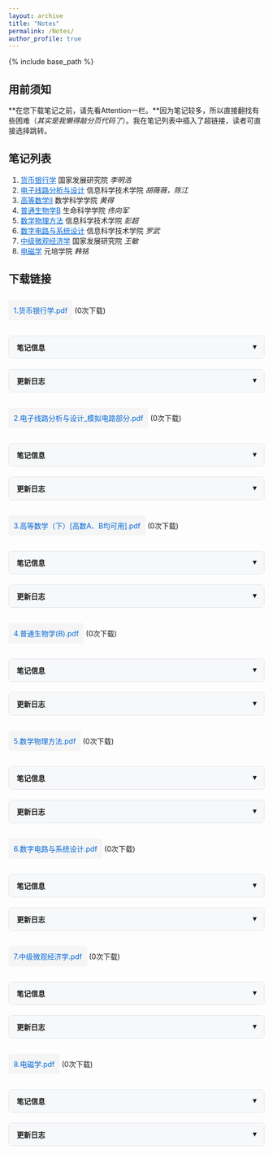 ```yaml
---
layout: archive
title: "Notes"
permalink: /Notes/
author_profile: true
---
```


{% include base_path %}

<style>
  /* 折叠面板样式 */
  .accordion {
    border: 1px solid #e1e4e8;
    border-radius: 6px;
    margin: 20px 0;
  }
  .accordion-header {
    padding: 12px 15px;
    background: #f6f8fa;
    cursor: pointer;
    display: flex;
    justify-content: space-between;
    font-weight: 600;
  }
  .accordion-content {
    padding: 15px;
    display: none;
  }
  .accordion.active .accordion-content {
    display: block;
  }
  
  /* 下载链接样式 */
  .download-link {
    display: inline-block;
    padding: 10px;
    background: #f5f5f5;
    border-radius: 4px;
    color: #0366d6;
    text-decoration: none;
    margin: 10px 0;
  }
  
  /* 更新日志时间轴样式 */
  .timeline {
    position: relative;
    padding-left: 30px;
  }
  .timeline:before {
    content: '';
    position: absolute;
    left: 10px;
    top: 0;
    bottom: 0;
    width: 2px;
    background: #e1e4e8;
  }
  .timeline-entry {
    position: relative;
    margin-bottom: 20px;
    padding-bottom: 10px;
    border-bottom: 1px solid #f0f0f0;
  }
  .timeline-entry:last-child {
    border-bottom: none;
    margin-bottom: 0;
  }
  .timeline-date {
    position: absolute;
    left: -30px;
    width: 22px;
    height: 22px;
    border-radius: 50%;
    background: #0366d6;
    color: white;
    text-align: center;
    line-height: 22px;
    font-size: 12px;
  }
  .timeline-content {
    margin-left: 15px;
  }
  .timeline-title {
    font-weight: 600;
    margin-bottom: 5px;
    color: #24292e;
  }
  .timeline-desc {
    color: #586069;
    font-size: 14px;
  }
  
  /* 笔记标题样式 */
  .note-title {
    color: #0366d6;
    cursor: pointer;
    text-decoration: underline;
  }
   .note-section {
    padding-top: 50px;
    margin-top: -50px;
  }
</style>


## 用前须知 ##
**在您下载笔记之前，请先看Attention一栏。**因为笔记较多，所以直接翻找有些困难（*其实是我懒得敲分页代码了*）。我在笔记列表中插入了超链接，读者可直接选择跳转。


## 笔记列表 ##
1. <span class="note-title" onclick="document.getElementById('note1').scrollIntoView({behavior: 'smooth'})">货币银行学</span> 国家发展研究院 *李明浩*
2. <span class="note-title" onclick="document.getElementById('note2').scrollIntoView({behavior: 'smooth'})">电子线路分析与设计</span> 信息科学技术学院 *胡薇薇，陈江*
3. <span class="note-title" onclick="document.getElementById('note3').scrollIntoView({behavior: 'smooth'})">高等数学II</span> 数学科学学院 *黄得*
4. <span class="note-title" onclick="document.getElementById('note4').scrollIntoView({behavior: 'smooth'})">普通生物学B</span> 生命科学学院 *佟向军*
5. <span class="note-title" onclick="document.getElementById('note5').scrollIntoView({behavior: 'smooth'})">数学物理方法</span> 信息科学技术学院 *彭超*
6. <span class="note-title" onclick="document.getElementById('note6').scrollIntoView({behavior: 'smooth'})">数字电路与系统设计</span> 信息科学技术学院 *罗武*
7. <span class="note-title" onclick="document.getElementById('note7').scrollIntoView({behavior: 'smooth'})">中级微观经济学</span> 国家发展研究院 *王敏*
8. <span class="note-title" onclick="document.getElementById('note8').scrollIntoView({behavior: 'smooth'})">电磁学</span> 元培学院 *韩铭*

## 下载链接 ##

<!-- 货币银行学 -->
<div id="note1" class="note-section"></div>
<a href="/files/货币银行学.pdf" download class="download-link">
1.货币银行学.pdf</a>
<span id="download-count-货币银行学">(0次下载)</span>

<script>
// 从本地存储获取或初始化下载计数
function getDownloadCount(filename) {
    let counts = JSON.parse(localStorage.getItem('downloadCounts') || '{}');
    return counts[filename] || 0;
}

// 更新下载计数显示
function updateDownloadCountDisplay(filename) {
    const count = getDownloadCount(filename);
    document.getElementById(`download-count-${filename}`).textContent = `(${count}次下载)`;
}

// 跟踪下载
function trackDownload(filename) {
    let counts = JSON.parse(localStorage.getItem('downloadCounts') || '{}');
    counts[filename] = (counts[filename] || 0) + 1;
    localStorage.setItem('downloadCounts', JSON.stringify(counts));
    updateDownloadCountDisplay(filename);
}

// 页面加载时显示计数
window.addEventListener('DOMContentLoaded', () => {
    updateDownloadCountDisplay('货币银行学');
});
</script>

 <div class="accordion">
  <div class="accordion-header" onclick="this.parentElement.classList.toggle('active')">
    <span>笔记信息</span>
    <span>▾</span>
  </div>
  <div class="accordion-content">
    <p>国家发展研究院课程，2024-2025第一学期，讲课内容以米什金货币金融学为主，有少量老师原创内容</p>
  </div>
</div>

 <div class="accordion">
  <div class="accordion-header" onclick="this.parentElement.classList.toggle('active')">
    <span>更新日志</span>
    <span>▾</span>
  </div>
  <div class="accordion-content">
    <div class="timeline">
      <div class="timeline-entry">
        <div class="timeline-date">01</div>
        <div class="timeline-content">
          <div class="timeline-title">初始版本</div>
          <div class="timeline-desc">2025-06-01</div>
          <div class="timeline-desc">上传了一份笔记</div>
        </div>
      </div>    
       </div>
  </div>
</div>
<!-- 如果要增加词条，复制132-139行>

<!-- 电子线路分析与设计 -->
<div id="note2" class="note-section"></div>
<a href="/files/电子线路分析与设计__模拟电路部分.pdf" download class="download-link">
2.电子线路分析与设计_模拟电路部分.pdf</a>
<span id="download-count-货币银行学">(0次下载)</span>

<script>
// 从本地存储获取或初始化下载计数
function getDownloadCount(filename) {
    let counts = JSON.parse(localStorage.getItem('downloadCounts') || '{}');
    return counts[filename] || 0;
}

// 更新下载计数显示
function updateDownloadCountDisplay(filename) {
    const count = getDownloadCount(filename);
    document.getElementById(`download-count-${filename}`).textContent = `(${count}次下载)`;
}

// 跟踪下载
function trackDownload(filename) {
    let counts = JSON.parse(localStorage.getItem('downloadCounts') || '{}');
    counts[filename] = (counts[filename] || 0) + 1;
    localStorage.setItem('downloadCounts', JSON.stringify(counts));
    updateDownloadCountDisplay(filename);
}

// 页面加载时显示计数
window.addEventListener('DOMContentLoaded', () => {
    updateDownloadCountDisplay('货币银行学');
});
</script>
 <div class="accordion">
  <div class="accordion-header" onclick="this.parentElement.classList.toggle('active')">
    <span>笔记信息</span>
    <span>▾</span>
  </div>
  <div class="accordion-content">
    <p>信息科学技术学院ee专业：电路分析+模拟电路内容。2024-2025第一学期。本文档只有陈江老师讲述的模电部分。</p>
  </div>
</div>

 <div class="accordion">
  <div class="accordion-header" onclick="this.parentElement.classList.toggle('active')">
    <span>更新日志</span>
    <span>▾</span>
  </div>
  <div class="accordion-content">
    <div class="timeline">
      <div class="timeline-entry">
        <div class="timeline-date">01</div>
        <div class="timeline-content">
          <div class="timeline-title">初始版本</div>
          <div class="timeline-desc">2025-06-01</div>
          <div class="timeline-desc">上传了一份笔记</div>
        </div>
      </div>
    </div>
  </div>
</div>

<!-- 高等数学II -->
<div id="note3" class="note-section"></div>
<a href="/files/高等数学_II_.pdf" download class="download-link">
3.高等数学（下）[高数A、B均可用].pdf</a>
<span id="download-count-货币银行学">(0次下载)</span>

<script>
// 从本地存储获取或初始化下载计数
function getDownloadCount(filename) {
    let counts = JSON.parse(localStorage.getItem('downloadCounts') || '{}');
    return counts[filename] || 0;
}

// 更新下载计数显示
function updateDownloadCountDisplay(filename) {
    const count = getDownloadCount(filename);
    document.getElementById(`download-count-${filename}`).textContent = `(${count}次下载)`;
}

// 跟踪下载
function trackDownload(filename) {
    let counts = JSON.parse(localStorage.getItem('downloadCounts') || '{}');
    counts[filename] = (counts[filename] || 0) + 1;
    localStorage.setItem('downloadCounts', JSON.stringify(counts));
    updateDownloadCountDisplay(filename);
}

// 页面加载时显示计数
window.addEventListener('DOMContentLoaded', () => {
    updateDownloadCountDisplay('货币银行学');
});
</script>
 <div class="accordion">
  <div class="accordion-header" onclick="this.parentElement.classList.toggle('active')">
    <span>笔记信息</span>
    <span>▾</span>
  </div>
  <div class="accordion-content">
    <p>数院公共课高等数学下册笔记，2024-2025第二学期。含有HD老师上课讲解内容和xhm数学分析讲义中的部分例题</p>
  </div>
</div>

 <div class="accordion">
  <div class="accordion-header" onclick="this.parentElement.classList.toggle('active')">
    <span>更新日志</span>
    <span>▾</span>
  </div>
  <div class="accordion-content">
    <div class="timeline">
      <div class="timeline-entry">
        <div class="timeline-date">01</div>
        <div class="timeline-content">
          <div class="timeline-title">初始版本</div>
          <div class="timeline-desc">2025-06-01</div>
          <div class="timeline-desc">上传了一份笔记</div>
        </div>
      </div>
    </div>
  </div>
</div>

<!-- 普通生物学B -->
<div id="note4" class="note-section"></div>
<a href="/files/普通生物学_B.pdf" download class="download-link">
4.普通生物学(B).pdf</a>
<span id="download-count-货币银行学">(0次下载)</span>

<script>
// 从本地存储获取或初始化下载计数
function getDownloadCount(filename) {
    let counts = JSON.parse(localStorage.getItem('downloadCounts') || '{}');
    return counts[filename] || 0;
}

// 更新下载计数显示
function updateDownloadCountDisplay(filename) {
    const count = getDownloadCount(filename);
    document.getElementById(`download-count-${filename}`).textContent = `(${count}次下载)`;
}

// 跟踪下载
function trackDownload(filename) {
    let counts = JSON.parse(localStorage.getItem('downloadCounts') || '{}');
    counts[filename] = (counts[filename] || 0) + 1;
    localStorage.setItem('downloadCounts', JSON.stringify(counts));
    updateDownloadCountDisplay(filename);
}

// 页面加载时显示计数
window.addEventListener('DOMContentLoaded', () => {
    updateDownloadCountDisplay('货币银行学');
});
</script>
 <div class="accordion">
  <div class="accordion-header" onclick="this.parentElement.classList.toggle('active')">
    <span>笔记信息</span>
    <span>▾</span>
  </div>
  <div class="accordion-content">
    <p>通选课，2024-2025第一学期。佟向军老师的普通生物学(B)，只看PPT完全不够，一定要多听课。</p>
  </div>
</div>

 <div class="accordion">
  <div class="accordion-header" onclick="this.parentElement.classList.toggle('active')">
    <span>更新日志</span>
    <span>▾</span>
  </div>
  <div class="accordion-content">
    <div class="timeline">
      <div class="timeline-entry">
        <div class="timeline-date">01</div>
        <div class="timeline-content">
          <div class="timeline-title">初始版本</div>
          <div class="timeline-desc">2025-06-01</div>
          <div class="timeline-desc">上传了一份笔记</div>
        </div>
      </div>
    </div>
  </div>
</div>

<!-- 数学物理方法 -->
<div id="note5" class="note-section"></div>
<a href="/files/数学物理方法.pdf" download class="download-link">
5.数学物理方法.pdf</a>
<span id="download-count-货币银行学">(0次下载)</span>

<script>
// 从本地存储获取或初始化下载计数
function getDownloadCount(filename) {
    let counts = JSON.parse(localStorage.getItem('downloadCounts') || '{}');
    return counts[filename] || 0;
}

// 更新下载计数显示
function updateDownloadCountDisplay(filename) {
    const count = getDownloadCount(filename);
    document.getElementById(`download-count-${filename}`).textContent = `(${count}次下载)`;
}

// 跟踪下载
function trackDownload(filename) {
    let counts = JSON.parse(localStorage.getItem('downloadCounts') || '{}');
    counts[filename] = (counts[filename] || 0) + 1;
    localStorage.setItem('downloadCounts', JSON.stringify(counts));
    updateDownloadCountDisplay(filename);
}

// 页面加载时显示计数
window.addEventListener('DOMContentLoaded', () => {
    updateDownloadCountDisplay('货币银行学');
});
</script>
 <div class="accordion">
  <div class="accordion-header" onclick="this.parentElement.classList.toggle('active')">
    <span>笔记信息</span>
    <span>▾</span>
  </div>
  <div class="accordion-content">
    <p>信科彭超老师开设。2024-2025第二学期。内容较为精简，一些比较重要的内容老师也没有讲。</p>
  </div>
</div>

 <div class="accordion">
  <div class="accordion-header" onclick="this.parentElement.classList.toggle('active')">
    <span>更新日志</span>
    <span>▾</span>
  </div>
  <div class="accordion-content">
    <div class="timeline">
      <div class="timeline-entry">
        <div class="timeline-date">01</div>
        <div class="timeline-content">
          <div class="timeline-title">初始版本</div>
          <div class="timeline-desc">2025-06-01</div>
          <div class="timeline-desc">上传了一份笔记</div>
        </div>
      </div>
    </div>
  </div>
</div>

<!-- 数字电路与系统设计 -->
<div id="note6" class="note-section"></div>
<a href="/files/数字电路与系统设计.pdf" download class="download-link">
6.数字电路与系统设计.pdf</a>
<span id="download-count-货币银行学">(0次下载)</span>

<script>
// 从本地存储获取或初始化下载计数
function getDownloadCount(filename) {
    let counts = JSON.parse(localStorage.getItem('downloadCounts') || '{}');
    return counts[filename] || 0;
}

// 更新下载计数显示
function updateDownloadCountDisplay(filename) {
    const count = getDownloadCount(filename);
    document.getElementById(`download-count-${filename}`).textContent = `(${count}次下载)`;
}

// 跟踪下载
function trackDownload(filename) {
    let counts = JSON.parse(localStorage.getItem('downloadCounts') || '{}');
    counts[filename] = (counts[filename] || 0) + 1;
    localStorage.setItem('downloadCounts', JSON.stringify(counts));
    updateDownloadCountDisplay(filename);
}

// 页面加载时显示计数
window.addEventListener('DOMContentLoaded', () => {
    updateDownloadCountDisplay('货币银行学');
});
</script>
 <div class="accordion">
  <div class="accordion-header" onclick="this.parentElement.classList.toggle('active')">
    <span>笔记信息</span>
    <span>▾</span>
  </div>
  <div class="accordion-content">
    <p>信科ee罗武老师开设。2024-2025第二学期。强烈建议配合教材进行使用。</p>
  </div>
</div>

  <div class="accordion">
  <div class="accordion-header" onclick="this.parentElement.classList.toggle('active')">
    <span>更新日志</span>
    <span>▾</span>
  </div>
  <div class="accordion-content">
    <div class="timeline">
      <div class="timeline-entry">
        <div class="timeline-date">02</div>
        <div class="timeline-content">
          <div class="timeline-title">完整版本</div>
          <div class="timeline-desc">2025-06-02</div>
          <div class="timeline-desc">更新了第十章，第十一章内容，暂时用于小班课分享</div>
        </div>
      </div>    
      <div class="timeline-entry">
        <div class="timeline-date">01</div>
        <div class="timeline-content">
          <div class="timeline-title">初始版本</div>
          <div class="timeline-desc">2025-06-01</div>
          <div class="timeline-desc">上传了一份笔记,内容不完整，暂时用于小班课分享</div>
        </div>
      </div>
    </div>
  </div>
</div>

<!-- 中级微观经济学 -->
<div id="note7" class="note-section"></div>
<a href="/files/中级微观经济学.pdf" download class="download-link">
7.中级微观经济学.pdf</a>
<span id="download-count-货币银行学">(0次下载)</span>

<script>
// 从本地存储获取或初始化下载计数
function getDownloadCount(filename) {
    let counts = JSON.parse(localStorage.getItem('downloadCounts') || '{}');
    return counts[filename] || 0;
}

// 更新下载计数显示
function updateDownloadCountDisplay(filename) {
    const count = getDownloadCount(filename);
    document.getElementById(`download-count-${filename}`).textContent = `(${count}次下载)`;
}

// 跟踪下载
function trackDownload(filename) {
    let counts = JSON.parse(localStorage.getItem('downloadCounts') || '{}');
    counts[filename] = (counts[filename] || 0) + 1;
    localStorage.setItem('downloadCounts', JSON.stringify(counts));
    updateDownloadCountDisplay(filename);
}

// 页面加载时显示计数
window.addEventListener('DOMContentLoaded', () => {
    updateDownloadCountDisplay('货币银行学');
});
</script>
 <div class="accordion">
  <div class="accordion-header" onclick="this.parentElement.classList.toggle('active')">
    <span>笔记信息</span>
    <span>▾</span>
  </div>
  <div class="accordion-content">
    <p>国发院王敏老师开设。2024-2025第二学期。内容与范里安几乎一致。</p>
  </div>
</div>


<div class="accordion">
  <div class="accordion-header" onclick="this.parentElement.classList.toggle('active')">
    <span>更新日志</span>
    <span>▾</span>
  </div>
  <div class="accordion-content">
    <div class="timeline">
      <div class="timeline-entry">
        <div class="timeline-date">01</div>
        <div class="timeline-content">
          <div class="timeline-title">初始版本</div>
          <div class="timeline-desc">2025-06-01</div>
          <div class="timeline-desc">上传了一份笔记</div>
        </div>
      </div>
    </div>
  </div>
</div>

<!-- 电磁学 -->
<div id="note8" class="note-section"></div>
<a href="/files/电磁学.pdf" download class="download-link">
8.电磁学.pdf</a>
<span id="download-count-货币银行学">(0次下载)</span>

<script>
// 从本地存储获取或初始化下载计数
function getDownloadCount(filename) {
    let counts = JSON.parse(localStorage.getItem('downloadCounts') || '{}');
    return counts[filename] || 0;
}

// 更新下载计数显示
function updateDownloadCountDisplay(filename) {
    const count = getDownloadCount(filename);
    document.getElementById(`download-count-${filename}`).textContent = `(${count}次下载)`;
}

// 跟踪下载
function trackDownload(filename) {
    let counts = JSON.parse(localStorage.getItem('downloadCounts') || '{}');
    counts[filename] = (counts[filename] || 0) + 1;
    localStorage.setItem('downloadCounts', JSON.stringify(counts));
    updateDownloadCountDisplay(filename);
}

// 页面加载时显示计数
window.addEventListener('DOMContentLoaded', () => {
    updateDownloadCountDisplay('货币银行学');
});
</script>
 <div class="accordion">
  <div class="accordion-header" onclick="this.parentElement.classList.toggle('active')">
    <span>笔记信息</span>
    <span>▾</span>
  </div>
  <div class="accordion-content">
    <p>元培学院韩铭老师开设。2024-2025第二学期。课本是伯克利电磁学，除了相对论部分和电介质和“本地教材”有些差别外，其余内容基本一致。是我自己很喜欢的一门课程。</p>
  </div>
</div>


<div class="accordion">
  <div class="accordion-header" onclick="this.parentElement.classList.toggle('active')">
    <span>更新日志</span>
    <span>▾</span>
  </div>
  <div class="accordion-content">
    <div class="timeline">
      <div class="timeline-entry">
        <div class="timeline-date">01</div>
        <div class="timeline-content">
          <div class="timeline-title">初始版本</div>
          <div class="timeline-desc">2025-06-02</div>
          <div class="timeline-desc">上传了一份笔记，还缺最后一节课的内容</div>
        </div>
      </div>
    </div>
  </div>
</div>